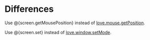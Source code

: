 # 
# Differences

Use @{screen.getMousePosition} instead of [love.mouse.getPosition](https://www.love2d.org/wiki/love.mouse).

Use @{screen.set} instead of [love.window.setMode](https://www.love2d.org/wiki/love.window.setMode).